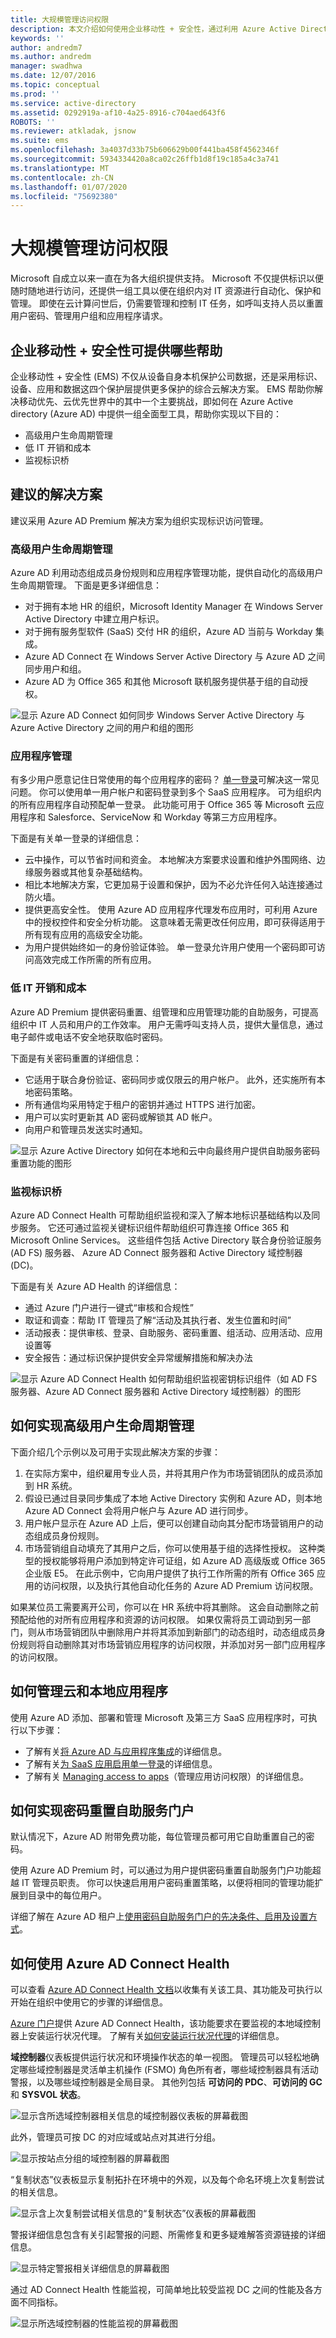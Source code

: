```yaml
---
title: 大规模管理访问权限
description: 本文介绍如何使用企业移动性 + 安全性，通过利用 Azure Active Directory 中的工具使组织能够进行标识访问管理。
keywords: ''
author: andredm7
ms.author: andredm
manager: swadhwa
ms.date: 12/07/2016
ms.topic: conceptual
ms.prod: ''
ms.service: active-directory
ms.assetid: 0292919a-af10-4a25-8916-c704aed643f6
ROBOTS: ''
ms.reviewer: atkladak, jsnow
ms.suite: ems
ms.openlocfilehash: 3a4037d33b75b606629b00f441ba458f4562346f
ms.sourcegitcommit: 5934334420a8ca02c26ffb1d8f19c185a4c3a741
ms.translationtype: MT
ms.contentlocale: zh-CN
ms.lasthandoff: 01/07/2020
ms.locfileid: "75692380"
---
```

# <a name="manage-access-at-scale"></a>大规模管理访问权限
Microsoft 自成立以来一直在为各大组织提供支持。 Microsoft 不仅提供标识以便随时随地进行访问，还提供一组工具以便在组织内对 IT 资源进行自动化、保护和管理。 即使在云计算问世后，仍需要管理和控制 IT 任务，如呼叫支持人员以重置用户密码、管理用户组和应用程序请求。

## <a name="how-enterprise-mobility--security-can-help-you"></a>企业移动性 + 安全性可提供哪些帮助
企业移动性 + 安全性 (EMS) 不仅从设备自身本机保护公司数据，还是采用标识、设备、应用和数据这四个保护层提供更多保护的综合云解决方案。 EMS 帮助你解决移动优先、云优先世界中的其中一个主要挑战，即如何在 Azure Active directory (Azure AD) 中提供一组全面型工具，帮助你实现以下目的：
- 高级用户生命周期管理
- 低 IT 开销和成本
- 监视标识桥

## <a name="recommended-solution"></a>建议的解决方案
建议采用 Azure AD Premium 解决方案为组织实现标识访问管理。

### <a name="advanced-user-lifecycle-management"></a>高级用户生命周期管理
Azure AD 利用动态组成员身份规则和应用程序管理功能，提供自动化的高级用户生命周期管理。 下面是更多详细信息：

- 对于拥有本地 HR 的组织，Microsoft Identity Manager 在 Windows Server Active Directory 中建立用户标识。
- 对于拥有服务型软件 (SaaS) 交付 HR 的组织，Azure AD 当前与 Workday 集成。
- Azure AD Connect 在 Windows Server Active Directory 与 Azure AD 之间同步用户和组。
- Azure AD 为 Office 365 和其他 Microsoft 联机服务提供基于组的自动授权。

![显示 Azure AD Connect 如何同步 Windows Server Active Directory 与 Azure Active Directory 之间的用户和组的图形](./media/manage-access-at-scale/manage-access-at-scale-fig1.png)

### <a name="application-management"></a>应用程序管理
有多少用户愿意记住日常使用的每个应用程序的密码？ [单一登录](https://azure.microsoft.com/documentation/articles/active-directory-appssoaccess-whatis/)可解决这一常见问题。 你可以使用单一用户帐户和密码登录到多个 SaaS 应用程序。 可为组织内的所有应用程序自动预配单一登录。 此功能可用于 Office 365 等 Microsoft 云应用程序和 Salesforce、ServiceNow 和 Workday 等第三方应用程序。

下面是有关单一登录的详细信息：

 - 云中操作，可以节省时间和资金。 本地解决方案要求设置和维护外围网络、边缘服务器或其他复杂基础结构。
 - 相比本地解决方案，它更加易于设置和保护，因为不必允许任何入站连接通过防火墙。
 - 提供更高安全性。 使用 Azure AD 应用程序代理发布应用时，可利用 Azure 中的授权控件和安全分析功能。 这意味着无需更改任何应用，即可获得适用于所有现有应用的高级安全功能。
 - 为用户提供始终如一的身份验证体验。 单一登录允许用户使用一个密码即可访问高效完成工作所需的所有应用。

### <a name="low-it-overhead-and-cost"></a>低 IT 开销和成本
Azure AD Premium 提供密码重置、组管理和应用管理功能的自助服务，可提高组织中 IT 人员和用户的工作效率。 用户无需呼叫支持人员，提供大量信息，通过电子邮件或电话不安全地获取临时密码。

下面是有关密码重置的详细信息：

- 它适用于联合身份验证、密码同步或仅限云的用户帐户。 此外，还实施所有本地密码策略。
- 所有通信均采用特定于租户的密钥并通过 HTTPS 进行加密。
- 用户可以实时更新其 AD 密码或解锁其 AD 帐户。
- 向用户和管理员发送实时通知。

![显示 Azure Active Directory 如何在本地和云中向最终用户提供自助服务密码重置功能的图形](./media/manage-access-at-scale/manage-access-at-scale-fig2.png)

### <a name="monitor-your-identity-bridge"></a>监视标识桥
Azure AD Connect Health 可帮助组织监视和深入了解本地标识基础结构以及同步服务。 它还可通过监视关键标识组件帮助组织可靠连接 Office 365 和 Microsoft Online Services。 这些组件包括 Active Directory 联合身份验证服务 (AD FS) 服务器、 Azure AD Connect 服务器和 Active Directory 域控制器 (DC)。

下面是有关 Azure AD Health 的详细信息：

- 通过 Azure 门户进行一键式“审核和合规性”
- 取证和调查：帮助 IT 管理员了解“活动及其执行者、发生位置和时间”
- 活动报表：提供审核、登录、自助服务、密码重置、组活动、应用活动、应用设置等
- 安全报告：通过标识保护提供安全异常缓解措施和解决办法

![显示 Azure AD Connect Health 如何帮助组织监视密钥标识组件（如 AD FS 服务器、Azure AD Connect 服务器和 Active Directory 域控制器）的图形](./media/manage-access-at-scale/manage-access-at-scale-fig3.png)

## <a name="how-to-implement-an-advanced-user-lifecycle-management"></a>如何实现高级用户生命周期管理
下面介绍几个示例以及可用于实现此解决方案的步骤：

1. 在实际方案中，组织雇用专业人员，并将其用户作为市场营销团队的成员添加到 HR 系统。
2.  假设已通过目录同步集成了本地 Active Directory 实例和 Azure AD，则本地 Azure AD Connect 会将用户帐户与 Azure AD 进行同步。
3.  用户帐户显示在 Azure AD 上后，便可以创建自动向其分配市场营销用户的动态组成员身份规则。
4.  市场营销组自动填充了其用户之后，你可以使用基于组的选择性授权。 这种类型的授权能够将用户添加到特定许可证组，如 Azure AD 高级版或 Office 365 企业版 E5。
    在此示例中，它向用户提供了执行工作所需的所有 Office 365 应用的访问权限，以及执行其他自动化任务的 Azure AD Premium 访问权限。

如果某位员工需要离开公司，你可以在 HR 系统中将其删除。 这会自动删除之前预配给他的对所有应用程序和资源的访问权限。 如果仅需将员工调动到另一部门，则从市场营销团队中删除用户并将其添加到新部门的动态组时，动态组成员身份规则将自动删除其对市场营销应用程序的访问权限，并添加对另一部门应用程序的访问权限。

## <a name="how-to-manage-cloud-and-on-premises-applications"></a>如何管理云和本地应用程序
使用 Azure AD 添加、部署和管理 Microsoft 及第三方 SaaS 应用程序时，可执行以下步骤：
- 了解有关[将 Azure AD 与应用程序集成](https://azure.microsoft.com/documentation/articles/active-directory-integrating-applications-getting-started/)的详细信息。
- 了解有关[为 SaaS 应用启用单一登录](https://azure.microsoft.com/documentation/articles/active-directory-sso-integrate-saas-apps/)的详细信息。
- 了解有关 [Managing access to apps](https://azure.microsoft.com/documentation/articles/active-directory-managing-access-to-apps/)（管理应用访问权限）的详细信息。

## <a name="how-to-implement-password-reset-self-service-portal"></a>如何实现密码重置自助服务门户
默认情况下，Azure AD 附带免费功能，每位管理员都可用它自助重置自己的密码。

使用 Azure AD Premium 时，可以通过为用户提供密码重置自助服务门户功能超越 IT 管理员职责。 你可以快速启用用户密码重置策略，以便将相同的管理功能扩展到目录中的每位用户。

详细了解在 Azure AD 租户上[使用密码自助服务门户的先决条件、启用及设置方式](https://azure.microsoft.com/documentation/articles/active-directory-accessmanagement-manage-groups/)。

## <a name="how-to-use-azure-ad-connect-health"></a>如何使用 Azure AD Connect Health
可以查看 [Azure AD Connect Health 文档](https://docs.microsoft.com/azure/active-directory/hybrid/whatis-azure-ad-connect)以收集有关该工具、其功能及可执行以开始在组织中使用它的步骤的详细信息。

[Azure 门户](https://ms.portal.azure.com)提供 Azure AD Connect Health，该功能要求在要监视的本地域控制器上安装运行状况代理。 了解有关[如何安装运行状况代理](https://docs.microsoft.com/azure/active-directory/hybrid/how-to-connect-health-agent-install)的详细信息。

**域控制器**仪表板提供运行状况和环境操作状态的单一视图。 管理员可以轻松地确定哪些域控制器是灵活单主机操作 (FSMO) 角色所有者，哪些域控制器具有活动警报，以及哪些域控制器是全局目录。 其他列包括 **可访问的 PDC**、**可访问的 GC** 和 **SYSVOL 状态**。

![显示含所选域控制器相关信息的域控制器仪表板的屏幕截图](./media/manage-access-at-scale/manage-access-at-scale-fig4.png)

此外，管理员可按 DC 的对应域或站点对其进行分组。

![显示按站点分组的域控制器的屏幕截图](./media/manage-access-at-scale/manage-access-at-scale-fig5.png)

“复制状态”仪表板显示复制拓扑在环境中的外观，以及每个命名环境上次复制尝试的相关信息。

![显示含上次复制尝试相关信息的“复制状态”仪表板的屏幕截图](./media/manage-access-at-scale/manage-access-at-scale-fig6.png)

警报详细信息包含有关引起警报的问题、所需修复和更多疑难解答资源链接的详细信息。

![显示特定警报相关详细信息的屏幕截图](./media/manage-access-at-scale/manage-access-at-scale-fig7.png)

通过 AD Connect Health 性能监视，可简单地比较受监视 DC 之间的性能及各方面不同指标。

![显示所选域控制器的性能监视的屏幕截图](./media/manage-access-at-scale/manage-access-at-scale-fig8.png)
